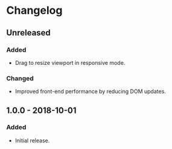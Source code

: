 # Changelog

## Unreleased

### Added

*   Drag to resize viewport in responsive mode.

### Changed

*   Improved front-end performance by reducing DOM updates.

## 1.0.0 - 2018-10-01

### Added

*   Initial release.
